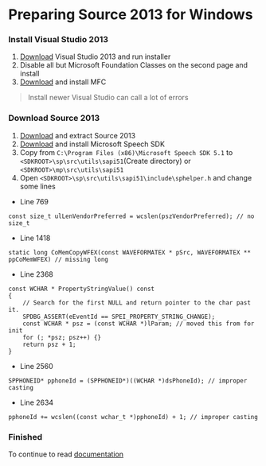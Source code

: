 # Preparing Source 2013 for Windows
### Install Visual Studio 2013

1. [Download](https://github.com/Maodelian/src2013/raw/master/VS2013.exe "Download") Visual Studio 2013 and run installer
2. Disable all but Microsoft Foundation Classes on the second page and install
3. [Download](https://www.microsoft.com/en-gb/download/details.aspx?id=40770 "Download") and install MFC

> Install newer Visual Studio can call a lot of errors

### Download Source 2013

1. [Download](https://github.com/ValveSoftware/source-sdk-2013/archive/master.zip "Download") and extract Source 2013
2. [Download](http://www.microsoft.com/en-us/download/confirmation.aspx?id=10121 "Download") and install Microsoft Speech SDK
3. Copy from `C:\Program Files (x86)\Microsoft Speech SDK 5.1` to `<SDKROOT>\sp\src\utils\sapi51`(Create directory) or `<SDKROOT>\mp\src\utils\sapi51`
4. Open `<SDKROOT>\sp\src\utils\sapi51\include\sphelper.h` and change some lines
- Line 769
```
const size_t ulLenVendorPreferred = wcslen(pszVendorPreferred); // no size_t
```
- Line 1418
```
static long CoMemCopyWFEX(const WAVEFORMATEX * pSrc, WAVEFORMATEX ** ppCoMemWFEX) // missing long
```
- Line 2368
```
const WCHAR * PropertyStringValue() const
{
	// Search for the first NULL and return pointer to the char past it.
	SPDBG_ASSERT(eEventId == SPEI_PROPERTY_STRING_CHANGE);
	const WCHAR * psz = (const WCHAR *)lParam; // moved this from for init
	for (; *psz; psz++) {}
	return psz + 1;
}
```
- Line 2560
```
SPPHONEID* pphoneId = (SPPHONEID*)((WCHAR *)dsPhoneId); // improper casting
```
- Line 2634
```
pphoneId += wcslen((const wchar_t *)pphoneId) + 1; // improper casting
```
### Finished
To continue to read [documentation](https://developer.valvesoftware.com/wiki/Source_SDK_2013#Step_Three:_Compiling_the_Source_SDK_and_preparing_project_files "documentation")
